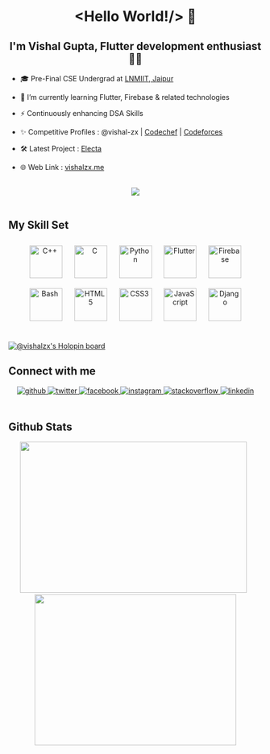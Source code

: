 # <div align="center"> <Hello World!/> 👋 </div>  

## **<div align="center">I'm Vishal Gupta, Flutter development enthusiast 👨‍💻 </div>**  
  

- 🎓 Pre-Final CSE Undergrad at [LNMIIT, Jaipur](https://lnmiit.ac.in)  
  

- 🌱 I’m currently learning Flutter, Firebase & related technologies  
  

- ⚡ Continuously enhancing DSA Skills  


- ✨ Competitive Profiles : @vishal-zx | [Codechef](https://www.codechef.com/users/vishal_zx) | [Codeforces](https://codeforces.com/profile/vishal-zx) 
  

- 🛠️ Latest Project : [Electa](https://github.com/vishal-zx/Electa)  
  

- 🌐 Web Link  : [vishalzx.me](https://vishalzx.me)  
  

<br/>  
<div align="center">
<img src="https://komarev.com/ghpvc/?username=vishal-zx&&style=flat-square" align="center" />
</div>  
  

<br/>  


## My Skill Set  
<div align="center">  
<img style="margin: 10px" src="https://profilinator.rishav.dev/skills-assets/cplusplus-original.svg" alt="C++" height="65" />  
<img style="margin: 10px" src="https://profilinator.rishav.dev/skills-assets/c-original.svg" alt="C" height="65" />  
<img style="margin: 10px" src="https://profilinator.rishav.dev/skills-assets/python-original.svg" alt="Python" height="65" />  
<img style="margin: 10px" src="https://profilinator.rishav.dev/skills-assets/flutterio-icon.svg" alt="Flutter" height="65" />  
<img style="margin: 10px" src="https://profilinator.rishav.dev/skills-assets/firebase.png" alt="Firebase" height="65" />  
<img style="margin: 10px" src="https://profilinator.rishav.dev/skills-assets/gnu_bash-icon.svg" alt="Bash" height="65" />  
<img style="margin: 10px" src="https://profilinator.rishav.dev/skills-assets/html5-original-wordmark.svg" alt="HTML5" height="65" />  
<img style="margin: 10px" src="https://profilinator.rishav.dev/skills-assets/css3-original-wordmark.svg" alt="CSS3" height="65" />  
<img style="margin: 10px" src="https://profilinator.rishav.dev/skills-assets/javascript-original.svg" alt="JavaScript" height="65" />  
<img style="margin: 10px" src="https://profilinator.rishav.dev/skills-assets/django-original.svg" alt="Django" height="65" />  
</div>  

<br/>  

[![@vishalzx's Holopin board](https://holopin.io/api/user/board?user=vishalzx)](https://holopin.io/@vishalzx)



## Connect with me  
<div align="center">
<a href="https://github.com/vishal-zx" target="_blank">
<img src=https://img.shields.io/badge/github-%2324292e.svg?&style=for-the-badge&logo=github&logoColor=white alt=github style="margin-bottom: 5px;" />
</a>
<a href="https://twitter.com/vishal_zx" target="_blank">
<img src=https://img.shields.io/badge/twitter-%2300acee.svg?&style=for-the-badge&logo=twitter&logoColor=white alt=twitter style="margin-bottom: 5px;" />
</a>
<a href="https://www.facebook.com/vishalgzx" target="_blank">
<img src=https://img.shields.io/badge/facebook-%232E87FB.svg?&style=for-the-badge&logo=facebook&logoColor=white alt=facebook style="margin-bottom: 5px;" />
</a>
<a href="https://instagram.com/vishalagrawal__" target="_blank">
<img src=https://img.shields.io/badge/instagram-%23000000.svg?&style=for-the-badge&logo=instagram&logoColor=white alt=instagram style="margin-bottom: 5px;" />
</a>
<a href="https://stackoverflow.com/users/14667182/vishal-gupta" target="_blank">
<img src=https://img.shields.io/badge/stackoverflow-%23F28032.svg?&style=for-the-badge&logo=stackoverflow&logoColor=white alt=stackoverflow style="margin-bottom: 5px;" />
</a>
<a href="https://linkedin.com/in/vishal-zx" target="_blank">
<img src=https://img.shields.io/badge/linkedin-%231E77B5.svg?&style=for-the-badge&logo=linkedin&logoColor=white alt=linkedin style="margin-bottom: 5px;" />
</a>  
</div>  
  

<br/>  


## Github Stats  
<div align="center">
  <a href="#"><img src="https://github-readme-stats.vercel.app/api/?username=vishal-zx&theme=dracula" width="450" height="300" ></a>
    &nbsp;
  <a href="#"><img src="https://github-readme-stats.vercel.app/api/top-langs/?username=vishal-zx&theme=dracula" width="400" height="300" ></a>
</div>  

<br/>  
